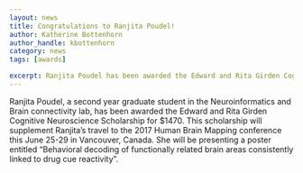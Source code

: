 ```yaml
---
layout: news
title: Congratulations to Ranjita Poudel!
author: Katherine Bottenhorn
author_handle: kbottenhorn
category: news
tags: [awards]

excerpt: Ranjita Poudel has been awarded the Edward and Rita Girden Cognitive Neuroscience Scholarship.
---
```


Ranjita Poudel, a second year graduate student in the Neuroinformatics and Brain connectivity lab, has been awarded the Edward and Rita Girden Cognitive Neuroscience Scholarship for $1470. This scholarship will supplement Ranjita’s travel to the 2017 Human Brain Mapping conference this June 25-29 in Vancouver, Canada. She will be presenting a poster entitled “Behavioral decoding of functionally related brain areas consistently linked to drug cue reactivity”.
